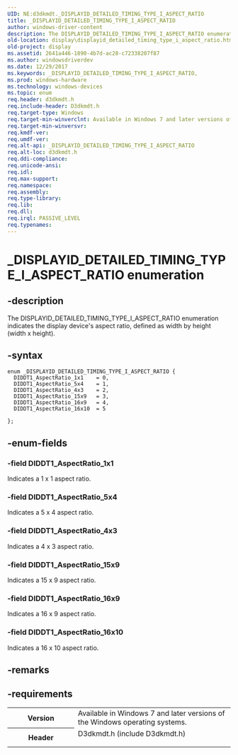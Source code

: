 ```yaml
---
UID: NE:d3dkmdt._DISPLAYID_DETAILED_TIMING_TYPE_I_ASPECT_RATIO
title: _DISPLAYID_DETAILED_TIMING_TYPE_I_ASPECT_RATIO
author: windows-driver-content
description: The DISPLAYID_DETAILED_TIMING_TYPE_I_ASPECT_RATIO enumeration indicates the display device's aspect ratio, defined as width by height (width x height).
old-location: display\displayid_detailed_timing_type_i_aspect_ratio.htm
old-project: display
ms.assetid: 2641a446-1890-4b7d-ac28-c72338207f87
ms.author: windowsdriverdev
ms.date: 12/29/2017
ms.keywords: _DISPLAYID_DETAILED_TIMING_TYPE_I_ASPECT_RATIO,
ms.prod: windows-hardware
ms.technology: windows-devices
ms.topic: enum
req.header: d3dkmdt.h
req.include-header: D3dkmdt.h
req.target-type: Windows
req.target-min-winverclnt: Available in Windows 7 and later versions of the Windows operating systems.
req.target-min-winversvr: 
req.kmdf-ver: 
req.umdf-ver: 
req.alt-api: _DISPLAYID_DETAILED_TIMING_TYPE_I_ASPECT_RATIO
req.alt-loc: d3dkmdt.h
req.ddi-compliance: 
req.unicode-ansi: 
req.idl: 
req.max-support: 
req.namespace: 
req.assembly: 
req.type-library: 
req.lib: 
req.dll: 
req.irql: PASSIVE_LEVEL
req.typenames: 
---
```


# _DISPLAYID_DETAILED_TIMING_TYPE_I_ASPECT_RATIO enumeration



## -description
The DISPLAYID_DETAILED_TIMING_TYPE_I_ASPECT_RATIO enumeration indicates the display device's aspect ratio, defined as width by height (width x height).



## -syntax

````
enum _DISPLAYID_DETAILED_TIMING_TYPE_I_ASPECT_RATIO {
  DIDDT1_AspectRatio_1x1    = 0, 
  DIDDT1_AspectRatio_5x4    = 1, 
  DIDDT1_AspectRatio_4x3    = 2, 
  DIDDT1_AspectRatio_15x9   = 3, 
  DIDDT1_AspectRatio_16x9   = 4, 
  DIDDT1_AspectRatio_16x10  = 5 

};
````


## -enum-fields

### -field DIDDT1_AspectRatio_1x1

Indicates a 1 x 1 aspect ratio.


### -field DIDDT1_AspectRatio_5x4

Indicates a 5 x 4 aspect ratio.


### -field DIDDT1_AspectRatio_4x3

Indicates a 4 x 3 aspect ratio.


### -field DIDDT1_AspectRatio_15x9

Indicates a 15 x 9 aspect ratio.


### -field DIDDT1_AspectRatio_16x9

Indicates a 16 x 9 aspect ratio.


### -field DIDDT1_AspectRatio_16x10

Indicates a 16 x 10 aspect ratio.


## -remarks


## -requirements
<table>
<tr>
<th width="30%">
Version

</th>
<td width="70%">
Available in Windows 7 and later versions of the Windows operating systems.

</td>
</tr>
<tr>
<th width="30%">
Header

</th>
<td width="70%">
<dl>
<dt>D3dkmdt.h (include D3dkmdt.h)</dt>
</dl>
</td>
</tr>
</table>
